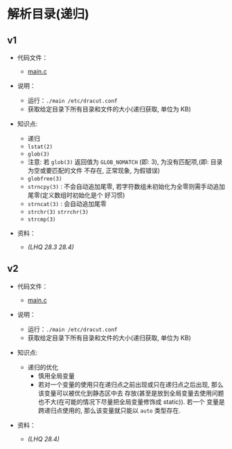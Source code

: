 # 解析目录(递归)

## v1

- 代码文件：
  - [main.c](./v1/main.c)

- 说明：
  - 运行：`./main /etc/dracut.conf`
  - 获取给定目录下所有目录和文件的大小(递归获取, 单位为 KB)

- 知识点:
  - 递归
  - `lstat(2)`
  - `glob(3)`
  - 注意: 若 `glob(3)` 返回值为 `GLOB_NOMATCH` (即: 3), 为没有匹配项,(即: 目录为空或要匹配的文件
    不存在, 正常现象, 为假错误)
  - `globfree(3)`
  - `strncpy(3)` : 不会自动追加尾零, 若字符数组未初始化为全零则需手动追加尾零(定义数组时初始化是个
    好习惯)
  - `strncat(3)` : 会自动追加尾零
  - `strchr(3)` `strrchr(3)`
  - `strcmp(3)`

- 资料：
  - _(LHQ 28.3 28.4)_

## v2

- 代码文件：
  - [main.c](./v2/main.c)

- 说明：
  - 运行：`./main /etc/dracut.conf`
  - 获取给定目录下所有目录和文件的大小(递归获取, 单位为 KB)

- 知识点:
  - 递归的优化
    - 慎用全局变量
    - 若对一个变量的使用只在递归点之前出现或只在递归点之后出现, 那么该变量可以被优化到静态区中去
      存放(甚至是放到全局变量去使用问题也不大(在可能的情况下尽量把全局变量修饰成 static)). 若一个
      变量是跨递归点使用的, 那么该变量就只能以 `auto` 类型存在.

- 资料：
  - _(LHQ 28.4)_
